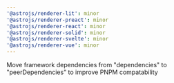 ```yaml
---
'@astrojs/renderer-lit': minor
'@astrojs/renderer-preact': minor
'@astrojs/renderer-react': minor
'@astrojs/renderer-solid': minor
'@astrojs/renderer-svelte': minor
'@astrojs/renderer-vue': minor
---
```


Move framework dependencies from "dependencies" to "peerDependencies" to improve PNPM compatability

